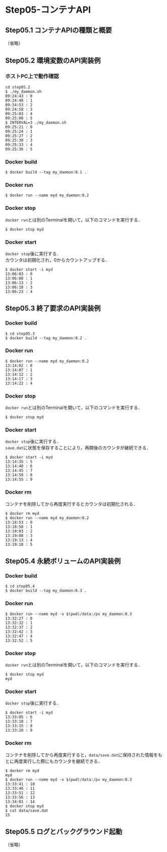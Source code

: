 # Step05-コンテナAPI

## Step05.1 コンテナAPIの種類と概要

（省略）

## Step05.2 環境変数のAPI実装例

### ホストPC上で動作確認

```
cd step05.2
$ ./my_daemon.sh 
09:24:43 : 0
09:24:48 : 1
09:24:53 : 2
09:24:58 : 3
09:25:03 : 4
09:25:08 : 5
$ INTERVAL=3 ./my_daemon.sh 
09:25:21 : 0
09:25:24 : 1
09:25:27 : 2
09:25:30 : 3
09:25:33 : 4
09:25:36 : 5
```

### Docker build

```
$ docker build --tag my_daemon:0.1 .
```

### Docker run

```
$ docker run --name myd my_daemon:0.2
```

### Docker stop

`docker run`とは別のTerminalを開いて，以下のコマンドを実行する．

```
$ docker stop myd
```

### Docker start

`docker stop`後に実行する．  
カウンタは初期化され，0からカウントアップする．

```
$ docker start -i myd
13:06:03 : 0
13:06:08 : 1
13:06:13 : 2
13:06:18 : 3
13:06:23 : 4
```

## Step05.3 終了要求のAPI実装例

### Docker build

```
$ cd step05.3
$ docker build --tag my_daemon:0.2 .
```
### Docker run

```
$ docker run --name myd my_daemon:0.2
13:14:02 : 0
13:14:07 : 1
13:14:12 : 2
13:14:17 : 3
13:14:22 : 4
```

### Docker stop

`docker run`とは別のTerminalを開いて，以下のコマンドを実行する．

```
$ docker stop myd
```

### Docker start

`docker stop`後に実行する．  
`save.dat`に状態を保存することにより，再開後のカウンタが継続できる．

```
$ docker start -i myd
13:14:35 : 5
13:14:40 : 6
13:14:45 : 7
13:14:50 : 8
13:14:55 : 9
```

### Docker rm

コンテナを削除してから再度実行するとカウンタは初期化される．

```
$ docker rm myd
$ docker run --name myd my_daemon:0.2
13:18:53 : 0
13:18:58 : 1
13:19:03 : 2
13:19:08 : 3
13:19:13 : 4
13:19:18 : 5
```

## Step05.4 永続ボリュームのAPI実装例

### Docker build

```
$ cd step05.4
$ docker build --tag my_daemon:0.3 .
```

### Docker run

```
$ docker run --name myd -v $(pwd)/data:/pv my_daemon:0.3
13:32:27 : 0
13:32:32 : 1
13:32:37 : 2
13:32:42 : 3
13:32:47 : 4
13:32:52 : 5
```

### Docker stop

`docker run`とは別のTerminalを開いて，以下のコマンドを実行する．

```
$ docker stop myd
myd
```

### Docker start

`docker stop`後に実行する．

```
$ docker start -i myd
13:33:05 : 6
13:33:10 : 7
13:33:15 : 8
13:33:20 : 9
```

### Docker rm

コンテナを削除してから再度実行すると，`data/save.dat`に保持された情報をもとに再度実行した際にもカウンタを継続できる．

```
$ docker rm myd
myd
$ docker run --name myd -v $(pwd)/data:/pv my_daemon:0.3
13:33:41 : 10
13:33:46 : 11
13:33:51 : 12
13:33:56 : 13
13:34:01 : 14
$ docker stop myd
$ cat data/save.dat 
15
```

## Step05.5 ログとバックグラウンド起動

（省略）
